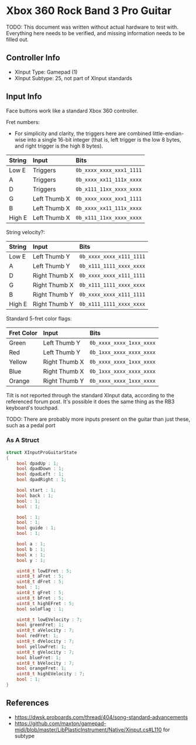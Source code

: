 # Xbox 360 Rock Band 3 Pro Guitar

TODO: This document was written without actual hardware to test with. Everything here needs to be verified, and missing information needs to be filled out. 

## Controller Info

- XInput Type: Gamepad (1)
- XInput Subtype: 25, not part of XInput standards

## Input Info

Face buttons work like a standard Xbox 360 controller.

Fret numbers:

- For simplicity and clarity, the triggers here are combined little-endian-wise into a single 16-bit integer (that is, left trigger is the low 8 bytes, and right trigger is the high 8 bytes).

| String | Input         | Bits                     |
| :----- | :----         | :---                     |
| Low E  | Triggers      | `0b_xxxx_xxxx_xxx1_1111` |
| A      | Triggers      | `0b_xxxx_xx11_111x_xxxx` |
| D      | Triggers      | `0b_x111_11xx_xxxx_xxxx` |
| G      | Left Thumb X  | `0b_xxxx_xxxx_xxx1_1111` |
| B      | Left Thumb X  | `0b_xxxx_xx11_111x_xxxx` |
| High E | Left Thumb X  | `0b_x111_11xx_xxxx_xxxx` |

String velocity?:

| String | Input         | Bits                     |
| :----- | :----         | :---                     |
| Low E  | Left Thumb Y  | `0b_xxxx_xxxx_x111_1111` |
| A      | Left Thumb Y  | `0b_x111_1111_xxxx_xxxx` |
| D      | Right Thumb X | `0b_xxxx_xxxx_x111_1111` |
| G      | Right Thumb X | `0b_x111_1111_xxxx_xxxx` |
| B      | Right Thumb Y | `0b_xxxx_xxxx_x111_1111` |
| High E | Right Thumb Y | `0b_x111_1111_xxxx_xxxx` |

Standard 5-fret color flags:

| Fret Color | Input         | Bits                     |
| :--------- | :----         | :---                     |
| Green      | Left Thumb Y  | `0b_xxxx_xxxx_1xxx_xxxx` |
| Red        | Left Thumb Y  | `0b_1xxx_xxxx_xxxx_xxxx` |
| Yellow     | Right Thumb X | `0b_xxxx_xxxx_1xxx_xxxx` |
| Blue       | Right Thumb X | `0b_1xxx_xxxx_xxxx_xxxx` |
| Orange     | Right Thumb Y | `0b_xxxx_xxxx_1xxx_xxxx` |

Tilt is not reported through the standard XInput data, according to the referenced forum post. It's possible it does the same thing as the RB3 keyboard's touchpad.

TODO: There are probably more inputs present on the guitar than just these, such as a pedal port 

### As A Struct

```c
struct XInputProGuitarState
{
    bool dpadUp : 1;
    bool dpadDown : 1;
    bool dpadLeft : 1;
    bool dpadRight : 1;

    bool start : 1;
    bool back : 1;
    bool : 1;
    bool : 1;

    bool : 1;
    bool : 1;
    bool guide : 1;
    bool : 1;

    bool a : 1;
    bool b : 1;
    bool x : 1;
    bool y : 1;

    uint8_t lowEFret : 5;
    uint8_t aFret : 5;
    uint8_t dFret : 5;
    bool : 1;
    uint8_t gFret : 5;
    uint8_t bFret : 5;
    uint8_t highEFret : 5;
    bool soloFlag : 1;

    uint8_t lowEVelocity : 7;
    bool greenFret: 1;
    uint8_t aVelocity : 7;
    bool redFret: 1;
    uint8_t dVelocity : 7;
    bool yellowFret: 1;
    uint8_t gVelocity : 7;
    bool blueFret: 1;
    uint8_t bVelocity : 7;
    bool orangeFret: 1;
    uint8_t highEVelocity : 7;
    bool : 1;
}
```

## References

- https://dwsk.proboards.com/thread/404/song-standard-advancements
- https://github.com/maxton/gamepad-midi/blob/master/LibPlasticInstrument/Native/Xinput.cs#L110 for subtype
